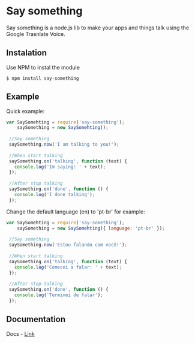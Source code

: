 # Say something
Say something is a node.js lib to make your apps and things talk using the Google Trasnlate Voice.

## Instalation
Use NPM to instal the module

```
$ npm install say-something
```

## Example
Quick example:

```js
var SaySomehting = require('say-something');                                                                                           
	saySomething = new SaySomehting();
 
 //Say something
 saySomething.now('I am talking to you!');
   
 //When start talking
 saySomething.on('talking', function (text) {
   console.log('Im saying: ' + text);
 });
    
 //After stop talking
 saySomething.on('done', function () {
   console.log('I done talking');
 });
```

Change the default language (en) to 'pt-br' for example:

```js
var SaySomehting = require('say-something');                                                                                           
	saySomething = new SaySomehting({ language: 'pt-br' });
 
 //Say something
 saySomething.now('Estou falando com você!');
   
 //When start talking
 saySomething.on('talking', function (text) {
   console.log('Comecei a falar: ' + text);
 });
    
 //After stop talking
 saySomething.on('done', function () {
   console.log('Terminei de falar');
 });
```

## Documentation
Docs - [Link](https://github.com/vitorleal/say-something/blob/master/DOCS.md)
